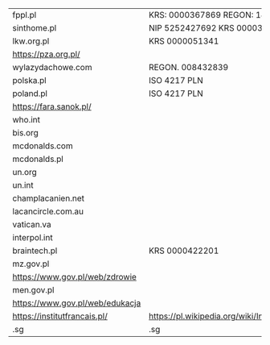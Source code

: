 |||
|---|---|
|fppl.pl|KRS: 0000367869 REGON: 142715520 NIP: 5213588801|
|sinthome.pl|NIP 5252427692 KRS 0000306502 REGON 141443774| 
|lkw.org.pl|KRS 0000051341|
|https://pza.org.pl/||
|wylazydachowe.com|REGON. 008432839|
|polska.pl|ISO 4217 PLN|
|poland.pl|ISO 4217 PLN|
|https://fara.sanok.pl/||
|who.int||
|bis.org||
|mcdonalds.com||
|mcdonalds.pl||
|un.org||
|un.int||
|champlacanien.net||
|lacancircle.com.au||
|vatican.va||
|interpol.int||
|braintech.pl|KRS 0000422201|
|mz.gov.pl||
|https://www.gov.pl/web/zdrowie||
|men.gov.pl||
|https://www.gov.pl/web/edukacja||
|https://institutfrancais.pl/|https://pl.wikipedia.org/wiki/Instytut_Francuski_w_Warszawie|
|.sg|.sg|
